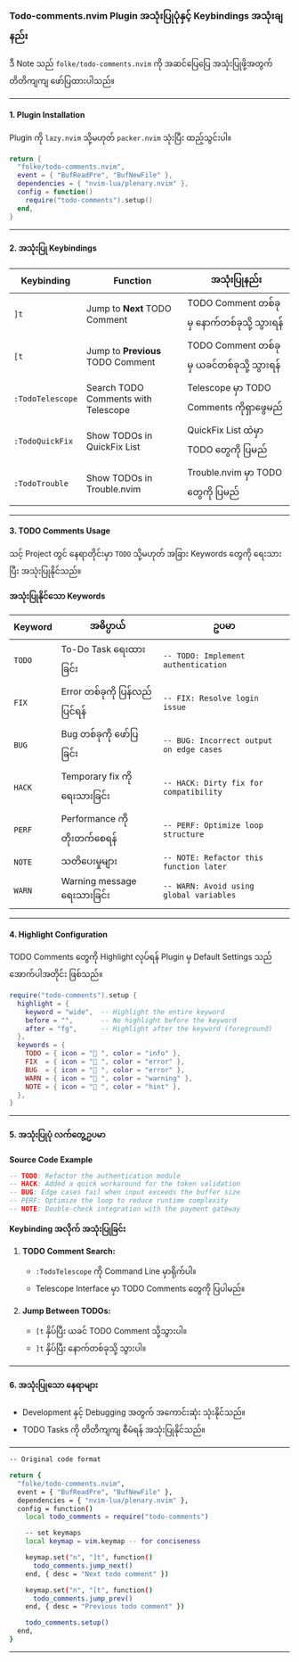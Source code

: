 
### **Todo-comments.nvim Plugin အသုံးပြုပုံနှင့် Keybindings အသုံးချနည်း**  
ဒီ Note သည် `folke/todo-comments.nvim` ကို အဆင်ပြေပြေ အသုံးပြုဖို့အတွက် တိတိကျကျ ဖော်ပြထားပါသည်။ 

---

#### **1. Plugin Installation**  
Plugin ကို `lazy.nvim` သို့မဟုတ် `packer.nvim` သုံးပြီး ထည့်သွင်းပါ။  
```lua
return {
  "folke/todo-comments.nvim",
  event = { "BufReadPre", "BufNewFile" },
  dependencies = { "nvim-lua/plenary.nvim" },
  config = function()
    require("todo-comments").setup()
  end,
}
```

---

#### **2. အသုံးပြု Keybindings**
| Keybinding | Function                         | အသုံးပြုနည်း                                 |
|------------|----------------------------------|---------------------------------------------|
| `]t`       | Jump to **Next** TODO Comment    | TODO Comment တစ်ခုမှ နောက်တစ်ခုသို့ သွားရန် |
| `[t`       | Jump to **Previous** TODO Comment | TODO Comment တစ်ခုမှ ယခင်တစ်ခုသို့ သွားရန် |
| `:TodoTelescope` | Search TODO Comments with Telescope | Telescope မှာ TODO Comments ကိုရှာဖွေမည် |
| `:TodoQuickFix`  | Show TODOs in QuickFix List       | QuickFix List ထဲမှာ TODO တွေကို ပြမည်         |
| `:TodoTrouble`   | Show TODOs in Trouble.nvim        | Trouble.nvim မှာ TODO တွေကို ပြမည်            |

---

#### **3. TODO Comments Usage**
သင့် Project တွင် နေရာတိုင်းမှာ `TODO` သို့မဟုတ် အခြား Keywords တွေကို ရေးသားပြီး အသုံးပြုနိုင်သည်။  

**အသုံးပြုနိုင်သော Keywords**  

| Keyword | အဓိပ္ပာယ်                      | ဥပမာ                                       |
|---------|----------------------------------|-------------------------------------------|
| `TODO`  | To-Do Task ရေးထားခြင်း            | `-- TODO: Implement authentication`      |
| `FIX`   | Error တစ်ခုကို ပြန်လည်ပြင်ရန်       | `-- FIX: Resolve login issue`            |
| `BUG`   | Bug တစ်ခုကို ဖော်ပြခြင်း            | `-- BUG: Incorrect output on edge cases` |
| `HACK`  | Temporary fix ကို ရေးသားခြင်း       | `-- HACK: Dirty fix for compatibility`   |
| `PERF`  | Performance ကို တိုးတက်စေရန်       | `-- PERF: Optimize loop structure`       |
| `NOTE`  | သတိပေးမှုများ                     | `-- NOTE: Refactor this function later`  |
| `WARN`  | Warning message ရေးသားခြင်း        | `-- WARN: Avoid using global variables`  |

---

#### **4. Highlight Configuration**
TODO Comments တွေကို Highlight လုပ်ရန် Plugin မှ Default Settings သည်အောက်ပါအတိုင်း ဖြစ်သည်။  
```lua
require("todo-comments").setup {
  highlight = {
    keyword = "wide",  -- Highlight the entire keyword
    before = "",       -- No highlight before the keyword
    after = "fg",      -- Highlight after the keyword (foreground)
  },
  keywords = {
    TODO = { icon = " ", color = "info" },
    FIX  = { icon = " ", color = "error" },
    BUG  = { icon = " ", color = "error" },
    WARN = { icon = " ", color = "warning" },
    NOTE = { icon = " ", color = "hint" },
  },
}
```

---

#### **5. အသုံးပြုပုံ လက်တွေ့ဥပမာ**  
**Source Code Example**  
```lua
-- TODO: Refactor the authentication module
-- HACK: Added a quick workaround for the token validation
-- BUG: Edge cases fail when input exceeds the buffer size
-- PERF: Optimize the loop to reduce runtime complexity
-- NOTE: Double-check integration with the payment gateway
```

**Keybinding အလိုက် အသုံးပြုခြင်း**  
1. **TODO Comment Search:**  
   - `:TodoTelescope` ကို Command Line မှာရိုက်ပါ။
   - Telescope Interface မှာ TODO Comments တွေကို ပြပါမည်။

2. **Jump Between TODOs:**  
   - `[t` နှိပ်ပြီး ယခင် TODO Comment သို့သွားပါ။
   - `]t` နှိပ်ပြီး နောက်တစ်ခုသို့ သွားပါ။

---

#### **6. အသုံးပြုသော နေရာများ**
- Development နှင့် Debugging အတွက် အကောင်းဆုံး သုံးနိုင်သည်။
- TODO Tasks ကို တိတိကျကျ စီမံရန် အသုံးပြုနိုင်သည်။

---

```bash
-- Original code format 

return {
  "folke/todo-comments.nvim",
  event = { "BufReadPre", "BufNewFile" },
  dependencies = { "nvim-lua/plenary.nvim" },
  config = function()
    local todo_comments = require("todo-comments")

    -- set keymaps
    local keymap = vim.keymap -- for conciseness

    keymap.set("n", "]t", function()
      todo_comments.jump_next()
    end, { desc = "Next todo comment" })

    keymap.set("n", "[t", function()
      todo_comments.jump_prev()
    end, { desc = "Previous todo comment" })

    todo_comments.setup()
  end,
}

```


---
